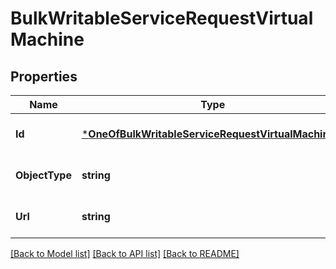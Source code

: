 # BulkWritableServiceRequestVirtualMachine

## Properties
Name | Type | Description | Notes
------------ | ------------- | ------------- | -------------
**Id** | [***OneOfBulkWritableServiceRequestVirtualMachineId**](OneOfBulkWritableServiceRequestVirtualMachineId.md) |  | [optional] [default to null]
**ObjectType** | **string** |  | [optional] [default to null]
**Url** | **string** |  | [optional] [default to null]

[[Back to Model list]](../README.md#documentation-for-models) [[Back to API list]](../README.md#documentation-for-api-endpoints) [[Back to README]](../README.md)

